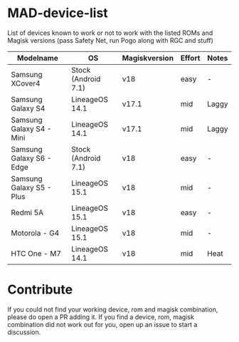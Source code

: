 # MAD-device-list
List of devices known to work or not to work with the listed ROMs and Magisk versions (pass Safety Net, run Pogo along with RGC and stuff)

| Modelname | OS | Magiskversion | Effort | Notes |
| --- | --- | --- | --- | --- |
| Samsung XCover4 | Stock (Android 7.1) | v18 | easy | - |
| Samsung Galaxy S4 | LineageOS 14.1 | v17.1 | mid | Laggy |
| Samsung Galaxy S4 - Mini | LineageOS 14.1 | v17.1 | mid | Laggy |
| Samsung Galaxy S6 - Edge | Stock (Android 7.1) | v18 | easy | - |
| Samsung Galaxy S5 - Plus | LineageOS 15.1 | v18 | mid | - |
| Redmi 5A | LineageOS 15.1 | v18 | easy | - |
| Motorola - G4 | LineageOS 15.1 | v18 | mid | - |
| HTC One -  M7 | LineageOS 14.1 | v18 | mid | Heat |

# Contribute
If you could not find your working device, rom and magisk combination, please do open a PR adding it.
If you find a device, rom, magisk combination did not work out for you, open up an issue to start a discussion.
